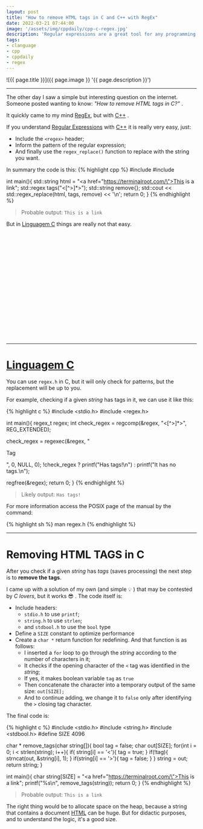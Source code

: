 ```yaml
---
layout: post
title: "How to remove HTML tags in C and C++ with RegEx"
date: 2022-03-21 07:44:00
image: '/assets/img/cppdaily/cpp-c-regex.jpg'
description: 'Regular expressions are a great tool for any programming language.'
tags:
- clanguage
- cpp
- cppdaily
- regex
---
```


![{{ page.title }}]({{ page.image }} '{{ page.description }}')

---

The other day I saw a simple but interesting question on the internet. Someone posted wanting to know: *"How to remove HTML tags in C?"* .

It quickly came to my mind [RegEx](https://terminalroot.com/tags#regex), but with [C++](https://terminalroot.com/tags#cpp) .

If you understand [Regular Expressions](https://terminalroot.com/tags#regex) with [C++](https://terminalroot.com/tags#cpp) it is really very easy, just:
+ Include the `<regex>` header;
+ Inform the pattern of the regular expression;
+ And finally use the `regex_replace()` function to replace with the string you want.

In summary the code is this:
{% highlight cpp %}
#include <iostream>
#include <regex>

int main(){
  std::string html = "<a href=\"https://terminalroot.com/\">This is a link</a>";
  std::regex tags("<[^>]*>");
  std::string remove{};
  std::cout << std::regex_replace(html, tags, remove) << '\n';
  return 0;
}
{% endhighlight %}
> Probable output: `This is a link`

But in [Linguagem C](https://terminalroot.com/tags#linguagemc) things are really not that easy.


<!-- SQUARE - GAMES ROOT -->
<script async src="//pagead2.googlesyndication.com/pagead/js/adsbygoogle.js"></script>
<ins class="adsbygoogle"
style="display:inline-block;width:336px;height:280px"
data-ad-client="ca-pub-2838251107855362"
data-ad-slot="5351066970"></ins>
<script>
(adsbygoogle = window.adsbygoogle || []).push({});
</script>

---

# [Linguagem C](https://terminalroot.com/tags#linguagemc)
You can use `regex.h` in C, but it will only check for patterns, but the replacement will be up to you.

For example, checking if a given *string* has tags in it, we can use it like this:

{% highlight c %}
#include <stdio.h>
#include <regex.h>

int main(){
  regex_t regex;
  int check_regex = regcomp(&regex, "<[^>]*>", REG_EXTENDED);

  check_regex = regexec(&regex, "<p>Tag</p>", 0, NULL, 0);
  !check_regex ? printf("Has tags!\n") : printf("It has no tags.\n");

  regfree(&regex);
  return 0;
}
{% endhighlight %}
> Likely output: `Has tags!`

For more information access the POSIX page of the manual by the command:

{% highlight sh %}
man regex.h
{% endhighlight %}

---

# Removing HTML TAGS in C
After you check if a given *string* has *tags* (saves processing) the next step is to **remove the tags**.

I came up with a solution of my own (and simple 💡 ) that may be contested by *C lovers*, but it works 😎 . The code itself is:

+ Include headers:
  - `stdio.h` to use `printf`;
  - `string.h` to use `strlen`;
  - and `stdbool.h` to use the `bool` type
+ Define a `SIZE` constant to optimize performance
+ Create a `char *` return function for redefining. And that function is as follows:
  - I inserted a `for` loop to go through the *string* according to the number of characters in it;
  - It checks if the opening character of the `<` tag was identified in the *string*;
  - If yes, it makes boolean variable `tag` as `true`
  - Then concatenate the character into a temporary output of the same size: `out[SIZE];`
  - And to continue adding, we change it to `false` only after identifying the `>` closing tag character.

The final code is:

{% highlight c %}
#include <stdio.h>
#include <string.h>
#include <stdbool.h>
#define SIZE 4096

char * remove_tags(char string[]){
  bool tag = false;
  char out[SIZE];
  for(int i = 0; i < strlen(string); i++){
    if( string[i] == '<'){
      tag = true;
    }
    if(!tag){
      strncat(out, &string[i], 1);
    }
    if(string[i] == '>'){
      tag = false;
    }
  }
  string = out;
  return string;
}

int main(){
  char string[SIZE] = "<a href=\"https://terminalroot.com/\">This is a link</a>";
  printf("%s\n", remove_tags(string));
  return 0;
}
{% endhighlight %}
> Probable output: `This is a link`

The right thing would be to allocate space on the heap, because a string that contains a document [HTML](https://terminalroot.com/tags#php) can be huge. But for didactic purposes, and to understand the logic, it's a good size.


